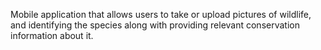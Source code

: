 Mobile application that allows users to take or upload pictures of wildlife, and identifying the species along with providing relevant conservation information about it.
